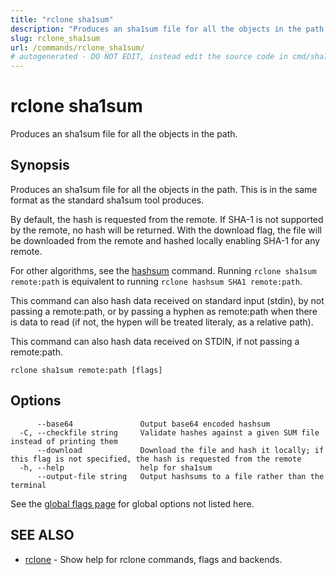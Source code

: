```yaml
---
title: "rclone sha1sum"
description: "Produces an sha1sum file for all the objects in the path."
slug: rclone_sha1sum
url: /commands/rclone_sha1sum/
# autogenerated - DO NOT EDIT, instead edit the source code in cmd/sha1sum/ and as part of making a release run "make commanddocs"
---
```

# rclone sha1sum

Produces an sha1sum file for all the objects in the path.

## Synopsis


Produces an sha1sum file for all the objects in the path.  This
is in the same format as the standard sha1sum tool produces.

By default, the hash is requested from the remote.  If SHA-1 is
not supported by the remote, no hash will be returned.  With the
download flag, the file will be downloaded from the remote and
hashed locally enabling SHA-1 for any remote.

For other algorithms, see the [hashsum](/commands/rclone_hashsum/)
command. Running `rclone sha1sum remote:path` is equivalent
to running `rclone hashsum SHA1 remote:path`.

This command can also hash data received on standard input (stdin),
by not passing a remote:path, or by passing a hyphen as remote:path
when there is data to read (if not, the hypen will be treated literaly,
as a relative path).

This command can also hash data received on STDIN, if not passing
a remote:path.


```
rclone sha1sum remote:path [flags]
```

## Options

```
      --base64               Output base64 encoded hashsum
  -C, --checkfile string     Validate hashes against a given SUM file instead of printing them
      --download             Download the file and hash it locally; if this flag is not specified, the hash is requested from the remote
  -h, --help                 help for sha1sum
      --output-file string   Output hashsums to a file rather than the terminal
```

See the [global flags page](/flags/) for global options not listed here.

## SEE ALSO

* [rclone](/commands/rclone/)	 - Show help for rclone commands, flags and backends.

